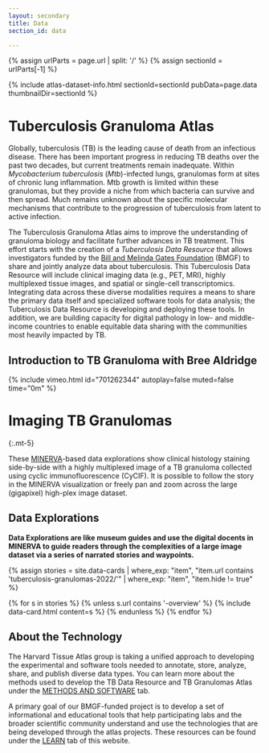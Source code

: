 ```yaml
---
layout: secondary
title: Data
section_id: data

---
```


{% assign urlParts = page.url | split: '/' %}
{% assign sectionId = urlParts[-1] %}

{% include atlas-dataset-info.html
    sectionId=sectionId
    pubData=page.data
    thumbnailDir=sectionId %}


# Tuberculosis Granuloma Atlas

Globally, tuberculosis (TB) is the leading cause of death from an infectious disease. There has been important progress in reducing TB deaths over the past two decades, but current treatments remain inadequate. Within *Mycobacterium tuberculosis* (*Mtb*)-infected lungs, granulomas form at sites of chronic lung inflammation. Mtb growth is limited within these granulomas, but they provide a niche from which bacteria can survive and then spread. Much remains unknown about the specific molecular mechanisms that contribute to the progression of tuberculosis from latent to active infection.

The Tuberculosis Granuloma Atlas aims to improve the understanding of granuloma biology and facilitate further advances in TB treatment. This effort starts with the creation of a *Tuberculosis Data Resource* that allows investigators funded by the [Bill and Melinda Gates Foundation](https://www.gatesfoundation.org/) (BMGF) to share and jointly analyze data about tuberculosis. This Tuberculosis Data Resource will include clinical imaging data (e.g., PET, MRI), highly multiplexed tissue images, and spatial or single-cell transcriptomics. Integrating data across these diverse modalities requires a means to share the primary data itself and specialized software tools for data analysis; the Tuberculosis Data Resource is developing and deploying these tools. In addition, we are building capacity for digital pathology in low- and middle-income countries to enable equitable data sharing with the communities most heavily impacted by TB.

## Introduction to TB Granuloma with Bree Aldridge
{% include vimeo.html id="701262344" autoplay=false muted=false time="0m" %}


# Imaging TB Granulomas
{:.mt-5}

These [MINERVA](https://github.com/labsyspharm/minerva-story/wiki)-based data explorations show clinical histology staining side-by-side with a highly multiplexed image of a TB granuloma collected using cyclic immunofluorescence (CyCIF). It is possible to follow the story in the MINERVA visualization or freely pan and zoom across the large (gigapixel) high-plex image dataset.

## Data Explorations
**Data Explorations are like museum guides and use the digital docents in MINERVA to guide readers through the complexities of a large image dataset via a series of narrated stories and waypoints.**

{%
    assign stories = site.data-cards
    | where_exp: "item", "item.url contains 'tuberculosis-granulomas-2022/'"
    | where_exp: "item", "item.hide != true"
%}

<section class="data-cards">
    <div class="data-cards__inner">
        <div class="data-cards__items">
            {% for s in stories %}
            {% unless s.url contains '-overview' %}
            {% include data-card.html content=s %}
            {% endunless %}
            {% endfor %}
        </div>
    </div>
</section>


## About the Technology

The Harvard Tissue Atlas group is taking a unified approach to developing the experimental and software tools needed to annotate, store, analyze, share, and publish diverse data types. You can learn more about the methods used to develop the TB Data Resource and TB Granulomas Atlas under the [METHODS AND SOFTWARE](/methods-software) tab.

A primary goal of our BMGF-funded project is to develop a set of informational and educational tools that help participating labs and the broader scientific community understand and use the technologies that are being developed through the atlas projects. These resources can be found under the [LEARN](/learn) tab of this website.
